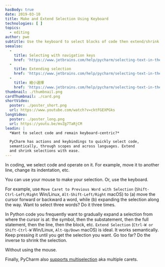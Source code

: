 ```yaml
---
hasBody: true
date: 2019-03-10
title: Make and Extend Selection Using Keyboard
technologies: [ ]
topics:
  - editing
author: pwe
subtitle: Use the keyboard to select blocks of code then extend/shrink the selection.
seealso:
  - 
    title: Selecting with navigation keys
    href: 'https://www.jetbrains.com/help/pycharm/selecting-text-in-the-editor.html#select_with_navigation_keys'
  - 
    title: Extending selection
    href: 'https://www.jetbrains.com/help/pycharm/selecting-text-in-the-editor.html#extend_selection'
  - 
    title: 縮小選擇
    href: 'https://www.jetbrains.com/help/pycharm/selecting-text-in-the-editor.html#shrink_selection'
thumbnail: ./thumbnail.png
cardThumbnail: ./card.png
shortVideo:
  poster: ./poster_short.png
  url: https://www.youtube.com/watch?v=cktFGEXPGks
longVideo:
  poster: ./poster_long.png
  url: https://youtu.be/mvZg7TaRjCM
leadin: |
  *Want to select code and remain keyboard-centric?*

  PyCharm has actions and keybindings to quickly select code,
  semantically, through scopes and across languages. Extend
  and shrink selections with ease.
---
```


In coding, we select code and operate on it. For example, move it to another line, change its indentation, etc.

You can use your mouse to make your selection. Or, use the keyboard.

For example, use `Move Caret to Previous Word with Selection` (`Shift-Ctrl-Left/Right` Win/Linux, `Alt-Shift-Left/Right` macOS) to (a) move the cursor forward or backward a word, while (b) expanding the selection along the way. Want to select three words? Do it three times.

In Python code you frequently want to gradually expand a selection from where the cursor is at: the symbol, then the substatement, then the full statement, then the line, then the block, etc. `Extend Selection` (`Ctrl-W or Shift-Ctrl-W` Win/Linux, `Alt-Up/Down` macOS) is ideal. It works semantically. Keep pressing it until you get the selection you want. Go too far? Do the inverse to shrink the selection.

Without using the mouse.

Finally, PyCharm also [supports multiselection](https://www.jetbrains.com/help/pycharm/selecting-text-in-the-editor.html#multiselection) aka multiple carets. 
